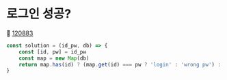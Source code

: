 # 로그인 성공?
🔗 <a href="https://school.programmers.co.kr/learn/courses/30/lessons/120883">120883</a>

```javascript
const solution = (id_pw, db) => {
    const [id, pw] = id_pw
    const map = new Map(db)
    return map.has(id) ? (map.get(id) === pw ? 'login' : 'wrong pw') : 'fail'
}
```
